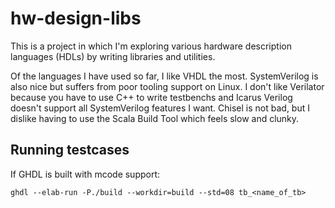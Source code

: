 # hw-design-libs

This is a project in which I'm exploring various hardware description
languages (HDLs) by writing libraries and utilities.

Of the languages I have used so far, I like VHDL the
most. SystemVerilog is also nice but suffers from poor tooling support
on Linux. I don't like Verilator because you have to use C++ to write
testbenchs and Icarus Verilog doesn't support all SystemVerilog
features I want. Chisel is not bad, but I dislike having to use the
Scala Build Tool which feels slow and clunky.

## Running testcases

If GHDL is built with mcode support:

    ghdl --elab-run -P./build --workdir=build --std=08 tb_<name_of_tb>
